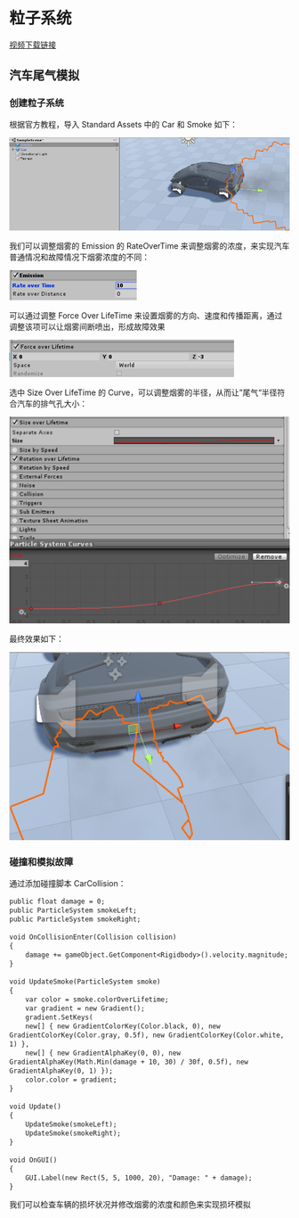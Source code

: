 # 粒子系统

[视频下载链接](https://github.com/huanghongxun/3D-Programming-And-Design/tree/master/homework7/Particle/spotlight.mp4)



## 汽车尾气模拟

### 创建粒子系统

根据官方教程，导入 Standard Assets 中的 Car 和 Smoke 如下：

![image-20191109231153602](assets/image-20191109231153602.png)

我们可以调整烟雾的 Emission 的 RateOverTime 来调整烟雾的浓度，来实现汽车普通情况和故障情况下烟雾浓度的不同：

![image-20191109231308105](assets/image-20191109231308105.png)

可以通过调整 Force Over LifeTime 来设置烟雾的方向、速度和传播距离，通过调整该项可以让烟雾间断喷出，形成故障效果

![image-20191109231415479](assets/image-20191109231415479.png)

选中 Size Over LifeTime 的 Curve，可以调整烟雾的半径，从而让”尾气“半径符合汽车的排气孔大小：

![image-20191109232104417](assets/image-20191109232104417.png)

最终效果如下：

![image-20191109232237778](assets/image-20191109232237778.png)

### 碰撞和模拟故障

通过添加碰撞脚本 CarCollision：

```
public float damage = 0;
public ParticleSystem smokeLeft;
public ParticleSystem smokeRight;

void OnCollisionEnter(Collision collision)
{
	damage += gameObject.GetComponent<Rigidbody>().velocity.magnitude;
}

void UpdateSmoke(ParticleSystem smoke)
{
    var color = smoke.colorOverLifetime;
    var gradient = new Gradient();
    gradient.SetKeys(
    new[] { new GradientColorKey(Color.black, 0), new GradientColorKey(Color.gray, 0.5f), new GradientColorKey(Color.white, 1) },
    new[] { new GradientAlphaKey(0, 0), new GradientAlphaKey(Math.Min(damage + 10, 30) / 30f, 0.5f), new GradientAlphaKey(0, 1) });
    color.color = gradient;
}

void Update()
{
    UpdateSmoke(smokeLeft);
    UpdateSmoke(smokeRight);
}

void OnGUI()
{
	GUI.Label(new Rect(5, 5, 1000, 20), "Damage: " + damage);
}
```

我们可以检查车辆的损坏状况并修改烟雾的浓度和颜色来实现损坏模拟